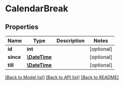 # CalendarBreak

## Properties
Name | Type | Description | Notes
------------ | ------------- | ------------- | -------------
**id** | **int** |  | [optional] 
**since** | [**\DateTime**](\DateTime.md) |  | [optional] 
**till** | [**\DateTime**](\DateTime.md) |  | [optional] 

[[Back to Model list]](../../README.md#documentation-for-models) [[Back to API list]](../../README.md#documentation-for-api-endpoints) [[Back to README]](../../README.md)

